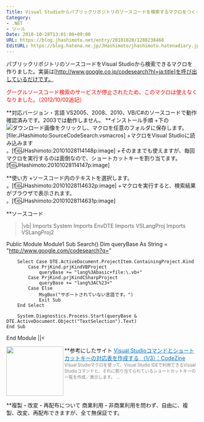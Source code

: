 ```yaml
---
Title: Visual Studioからパブリックリポジトリのソースコードを検索するマクロをつくってみた
Category:
- .NET
- ツール
Date: 2010-10-28T13:01:08+09:00
URL: https://blog.jhashimoto.net/entry/20101028/1288238468
EditURL: https://blog.hatena.ne.jp/JHashimoto/jhashimoto.hatenadiary.jp/atom/entry/12921228815717258673
---
```


パブリックリポジトリのソースコードをVisual Studioから検索できるマクロを作りました。実装は[http://www.google.co.jp/codesearch?hl=ja:title]を呼び出しているだけです。

<font color="red">グーグルソースコード検索のサービスが停止されたため、このマクロは使えなくなりました。（2012/10/02追記）</font>

**対応バージョン・言語 
VS2005、2008、2010、VB/C#のソースコードで動作確認済みです。2003では動作しません。
**インストール手順
+下の<img src="http://www.hatena.ne.jp/images/common/icon-download.gif" alt="ダウンロード画像">をクリックし、マクロを任意のフォルダに保存します。<br />[file:JHashimoto:SourceCodeSearch.vsmacros]
+マクロをVisual Studioに読み込みます<br />。[f:id:JHashimoto:20101028114148p:image]
+そのままでも使えますが、毎回マクロを実行するのは面倒なので、ショートカットキーを割り当てます。<br />
[f:id:JHashimoto:20101028114147p:image]

**使い方
+ソースコード内のテキストを選択します。<br />。[f:id:JHashimoto:20101028114632p:image]
+マクロを実行すると、検索結果がブラウザで表示されます。<br />。[f:id:JHashimoto:20101028114631p:image]

**ソースコード
>|vb|
Imports System
Imports EnvDTE
Imports VSLangProj
Imports VSLangProj2

Public Module Module1
    Sub Search()
        Dim queryBase As String = "http://www.google.com/codesearch?q="

        Select Case DTE.ActiveDocument.ProjectItem.ContainingProject.Kind
            Case PrjKind.prjKindVBProject
                queryBase += "lang%3Abasic+file:\.vb+"
            Case PrjKind.prjKindCSharpProject
                queryBase += "lang%3AC%23+"
            Case Else
                MsgBox("サポートされていない言語です。")
                Exit Sub
        End Select

        System.Diagnostics.Process.Start(queryBase & DTE.ActiveDocument.Object("TextSelection").Text)
    End Sub
End Module
||<

**参考にしたサイト
<a href="http://codezine.jp/article/detail/401" target="_blank"><img class="alignleft" align="left" border="0" src="http://capture.heartrails.com/150x130/shadow?http://codezine.jp/article/detail/401" alt="" width="150" height="130" /></a><a style="color:#0070C5;" href="http://codezine.jp/article/detail/401" target="_blank">Visual Studioコマンドとショートカットキーの対応表を作成する （1/3）：CodeZine</a><a href="http://b.hatena.ne.jp/entry/http://codezine.jp/article/detail/401" target="_blank"><img border="0" src="http://b.hatena.ne.jp/entry/image/http://codezine.jp/article/detail/401" alt="" /></a><br><span style="color: #808080;font-size: 80%;">Visual Studioマクロを使って、Visual Studio IDEで利用できるVisual Studioコマンドと、それに割り当てられているショートカットキーの一覧を作成／表示します。 ...</span><br style="clear:both;" />

**複製・改変・再配布について
商業利用・非商業利用を問わず、自由に、複製、改変、再配布できますが、全て無保証です。
